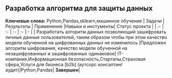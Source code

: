 ## Разработка алгоритма для защиты данных
**Ключевые слова:** Python,Pandas,sklearn,машинное обучение
| Задачи | Результаты | Применение |Навыки и инстументы| Статус проекта |
| :- | :- | :- | :- |:- |
| Разработать алгоритм данных позволяющий зашифровать личные данные пользователей, таким образом чтобы при этом качество модели обученной на шифрованных данных не изменилось |Предложен алгоритм шифрования, качество модели обученной на незашифрованных и зашифрованных одинаковое| IT-компания,Информационная безопасность,Стартапы,Страховая сфера,Услуги для бизнеса [b2b] (аутсорс консалтинг аудит)|Python,Pandas| **Завершен**|


